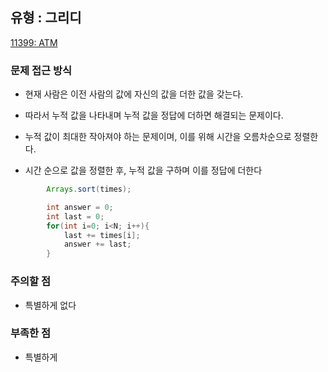## 유형 : 그리디
[11399: ATM](https://www.acmicpc.net/problem/11399)

### 문제 접근 방식
  - 현재 사람은 이전 사람의 값에 자신의 값을 더한 값을 갖는다. 
  - 따라서 누적 값을 나타내며 누적 값을 정답에 더하면 해결되는 문제이다.
  - 누적 값이 최대한 작아져야 하는 문제이며, 이를 위해 시간을 오름차순으로 정렬한다. 

  - 시간 순으로 값을 정렬한 후, 누적 값을 구하며 이를 정답에 더한다
``` Java
        Arrays.sort(times);

        int answer = 0;
        int last = 0;
        for(int i=0; i<N; i++){
            last += times[i];
            answer += last;
        }
```

### 주의할 점
  - 특별하게 없다

### 부족한 점
  - 특별하게 

